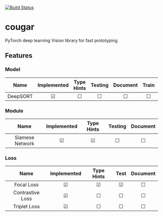 [![Build Status](https://travis-ci.org/Swall0w/cougar.svg?branch=master)](https://travis-ci.org/Swall0w/cougar)
# cougar
PyTorch deep learning Vision library for fast prototyping



## Features
### Model
|Name  |Implemented  |Type Hints  | Testing | Document | Train| Evaluation | Inference|
|:---:|:---:|:---:|:---:|:---:|:---:|:---:|:---:|
| DeepSORT|&#9745;|&#9744;|&#9744;|&#9744;|&#9744;|&#9744;|&#9744;|

### Module
|Name  |Implemented  |Type Hints  | Testing | Document |
|:---:|:---:|:---:|:---:|:---:|
| Siamese Network  |&#9745;|&#9745;|&#9744;|&#9744;|

### Loss
|Name  |Implemented  |Type Hints  | Test | Document |
|:---:|:---:|:---:|:---:|:---:|
|Focal Loss  |&#9745;|&#9745;|&#9745;|&#9744;|
|Contrastive Loss  |&#9745;|&#9744;|&#9744;|&#9744;|
|Triplet Loss  |&#9745;|&#9744;|&#9744;|&#9744;|
